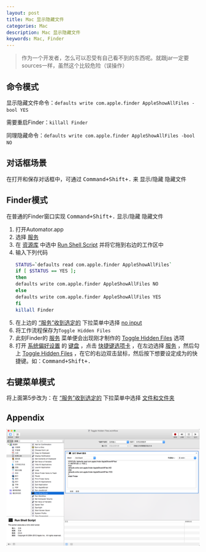 ```yaml
---
layout: post
title: Mac 显示隐藏文件
categories: Mac
description: Mac 显示隐藏文件
keywords: Mac, Finder
---
```



> 作为一个开发者，怎么可以忍受有自己看不到的东西呢。就跟jar一定要sources一样，虽然这个比较危险（误操作）

## 命令模式
显示隐藏文件命令：`defaults write com.apple.finder AppleShowAllFiles -bool YES`

需要重启Finder：`killall Finder`

同理隐藏命令：`defaults write com.apple.finder AppleShowAllFiles -bool NO`


## 对话框场景
在打开和保存对话框中，可通过 <kbd>Command+Shift+.</kbd> 来 显示/隐藏 隐藏文件


## Finder模式
在普通的Finder窗口实现 <kbd>Command+Shift+.</kbd> 显示/隐藏 隐藏文件
1. 打开Automator.app
2. 选择 <u>服务</u>
3. 在 <u>资源库</u> 中选中 <u>Run Shell Script</u> 并将它拖到右边的工作区中
4. 输入下列代码
    ```bash
    STATUS=`defaults read com.apple.finder AppleShowAllFiles`
    if [ $STATUS == YES ];
    then
    defaults write com.apple.finder AppleShowAllFiles NO
    else
    defaults write com.apple.finder AppleShowAllFiles YES
    fi
    killall Finder
    ```
5. 在上边的 <u>“服务”收到选定的</u> 下拉菜单中选择 <u>no input</u>
6. 将工作流程保存为`Toggle Hidden Files`
7. 此刻Finder的 <u>服务</u> 菜单便会出现刚才制作的 <u>Toggle Hidden Files</u> 选项
8. 打开 <u>系统偏好设置</u> 的 <u>键盘</u> ，点击 <u>快捷键选项卡</u> ，在左边选择 <u>服务</u> ，然后勾上 <u>Toggle Hidden Files</u> ，在它的右边双击鼠标，然后按下想要设定成为的快捷键。如：<kbd>Command+Shift+.</kbd>


## 右键菜单模式
将上面第5步改为：在 <u>“服务”收到选定的</u> 下拉菜单中选择 <u>文件和文件夹</u>


## Appendix
![](/images/posts/2015/QQ20150823-1@2x.png)
